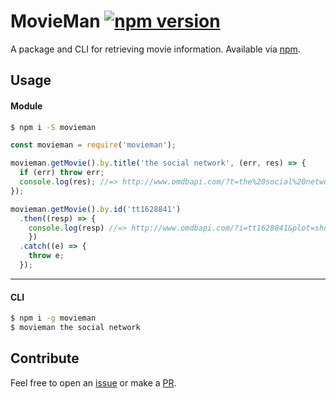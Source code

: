 # MovieMan [![npm version](https://badge.fury.io/js/movieman.svg)](https://badge.fury.io/js/movieman)

A package and CLI for retrieving movie information. Available via [npm](https://www.npmjs.com/package/movieman).

## Usage

#### Module

```sh
$ npm i -S movieman
```

```js
const movieman = require('movieman');

movieman.getMovie().by.title('the social network', (err, res) => {
  if (err) throw err;
  console.log(res); //=> http://www.omdbapi.com/?t=the%20social%20network&i=tt0096895&plot=short&r=json
});

movieman.getMovie().by.id('tt1628841')
  .then((resp) => {
    console.log(resp) //=> http://www.omdbapi.com/?i=tt1628841&plot=short&r=json
    })
  .catch((e) => {
    throw e;
  });
```

---

#### CLI

```sh
$ npm i -g movieman
$ movieman the social network
```

## Contribute

Feel free to open an [issue](https://github.com/kshvmdn/movieman/issues) or make a [PR](https://github.com/kshvmdn/movieman/pulls).
